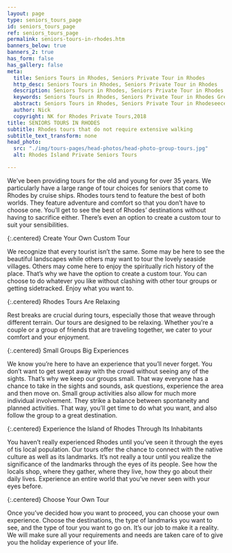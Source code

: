 ```yaml
---
layout: page
type: seniors_tours_page
id: seniors_tours_page
ref: seniors_tours_page
permalink: seniors-tours-in-rhodes.htm
banners_below: true
banners_2: true
has_form: false
has_gallery: false
meta:
  title: Seniors Tours in Rhodes, Seniors Private Tour in Rhodes
  http_desc: Seniors Tours in Rhodes, Seniors Private Tour in Rhodes
  description: Seniors Tours in Rhodes, Seniors Private Tour in Rhodes Greece
  keywords: Seniors Tours in Rhodes, Seniors Private Tour in Rhodes Greece
  abstract: Seniors Tours in Rhodes, Seniors Private Tour in Rhodeseece
  author: Nick
  copyright: NK for Rhodes Private Tours,2018
title: SENIORS TOURS IN RHODES
subtitle: Rhodes tours that do not require extensive walking
subtitle_text_transform: none
head_photo:
  src: "./img/tours-pages/head-photos/head-photo-group-tours.jpg"
  alt: Rhodes Island Private Seniors Tours

---
```

We’ve been providing tours for the old and young for over 35 years. We particularly have a large range of tour choices for seniors that come to Rhodes by cruise ships. Rhodes tours tend to feature the best of both worlds. They feature adventure and comfort so that you don’t have to choose one. You’ll get to see the best of Rhodes’ destinations without having to sacrifice either. There’s even an option to create a custom tour to suit your sensibilities.

{:.centered}
Create Your Own Custom Tour

We recognize that every tourist isn’t the same. Some may be here to see the beautiful landscapes while others may want to tour the lovely seaside villages. Others may come here to enjoy the spiritually rich history of the place. That’s why we have the option to create a custom tour. You can choose to do whatever you like without clashing with other tour groups or getting sidetracked. Enjoy what you want to.

{:.centered}
Rhodes Tours Are Relaxing

Rest breaks are crucial during tours, especially those that weave through different terrain. Our tours are designed to be relaxing. Whether you’re a couple or a group of friends that are traveling together, we cater to your comfort and your enjoyment. 
                                                                           
{:.centered}
Small Groups Big Experiences

We know you’re here to have an experience that you’ll never forget. You don’t want to get swept away with the crowd without seeing any of the sights. That’s why we keep our groups small. That way everyone has a chance to take in the sights and sounds, ask questions, experience the area and then move on.  Small group activities also allow for much more individual involvement. They strike a balance between spontaneity and planned activities. That way, you’ll get time to do what you want, and also follow the group to a great destination.

{:.centered}
Experience the Island of Rhodes Through Its Inhabitants

You haven’t really experienced Rhodes until you’ve seen it through the eyes of tis local population. Our tours offer the chance to connect with the native culture as well as its landmarks. It’s not really a tour until you realize the significance of the landmarks through the eyes of its people. See how the locals shop, where they gather, where they live, how they go about their daily lives. Experience an entire world that you’ve never seen with your eyes before.

{:.centered}
Choose Your Own Tour

Once you’ve decided how you want to proceed, you can choose your own experience. Choose the destinations, the type of landmarks you want to see, and the type of tour you want to go on. It’s our job to make it a reality. We will make sure all your requirements and needs are taken care of to give you the holiday experience of your life.